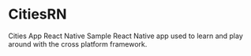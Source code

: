 # CitiesRN
Cities App React Native
Sample React Native app used to learn and play around with the cross platform framework.
